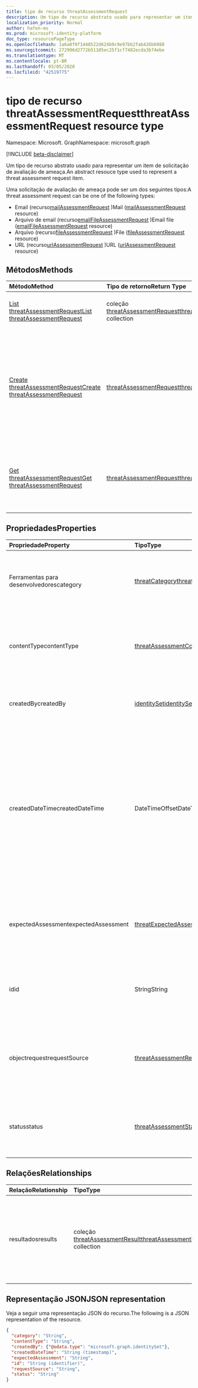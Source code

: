 ```yaml
---
title: tipo de recurso threatAssessmentRequest
description: Um tipo de recurso abstrato usado para representar um item de solicitação de avaliação de ameaça.
localization_priority: Normal
author: hafen-ms
ms.prod: microsoft-identity-platform
doc_type: resourcePageType
ms.openlocfilehash: 1a6a8f0f1448522d624b9c9e97bb2fab426b6988
ms.sourcegitcommit: 272996d2772b51105ec25f1cf7482ecda3b74ebe
ms.translationtype: MT
ms.contentlocale: pt-BR
ms.lasthandoff: 03/05/2020
ms.locfileid: "42519775"
---
```

# <a name="threatassessmentrequest-resource-type"></a><span data-ttu-id="b58c0-103">tipo de recurso threatAssessmentRequest</span><span class="sxs-lookup"><span data-stu-id="b58c0-103">threatAssessmentRequest resource type</span></span>

<span data-ttu-id="b58c0-104">Namespace: Microsoft. Graph</span><span class="sxs-lookup"><span data-stu-id="b58c0-104">Namespace: microsoft.graph</span></span>

[!INCLUDE [beta-disclaimer](../../includes/beta-disclaimer.md)]

<span data-ttu-id="b58c0-105">Um tipo de recurso abstrato usado para representar um item de solicitação de avaliação de ameaça.</span><span class="sxs-lookup"><span data-stu-id="b58c0-105">An abstract resouce type used to represent a threat assessment request item.</span></span>

<span data-ttu-id="b58c0-106">Uma solicitação de avaliação de ameaça pode ser um dos seguintes tipos:</span><span class="sxs-lookup"><span data-stu-id="b58c0-106">A threat assessment request can be one of the following types:</span></span>

* <span data-ttu-id="b58c0-107">Email (recurso[mailAssessmentRequest](mailAssessmentRequest.md) )</span><span class="sxs-lookup"><span data-stu-id="b58c0-107">Mail ([mailAssessmentRequest](mailAssessmentRequest.md) resource)</span></span>
* <span data-ttu-id="b58c0-108">Arquivo de email (recurso[emailFileAssessmentRequest](emailFileAssessmentRequest.md) )</span><span class="sxs-lookup"><span data-stu-id="b58c0-108">Email file ([emailFileAssessmentRequest](emailFileAssessmentRequest.md) resource)</span></span>
* <span data-ttu-id="b58c0-109">Arquivo (recurso[fileAssessmentRequest](fileAssessmentRequest.md) )</span><span class="sxs-lookup"><span data-stu-id="b58c0-109">File ([fileAssessmentRequest](fileAssessmentRequest.md) resource)</span></span>
* <span data-ttu-id="b58c0-110">URL (recurso[urlAssessmentRequest](urlAssessmentRequest.md) )</span><span class="sxs-lookup"><span data-stu-id="b58c0-110">URL ([urlAssessmentRequest](urlAssessmentRequest.md) resource)</span></span>

## <a name="methods"></a><span data-ttu-id="b58c0-111">Métodos</span><span class="sxs-lookup"><span data-stu-id="b58c0-111">Methods</span></span>

| <span data-ttu-id="b58c0-112">Método</span><span class="sxs-lookup"><span data-stu-id="b58c0-112">Method</span></span>       | <span data-ttu-id="b58c0-113">Tipo de retorno</span><span class="sxs-lookup"><span data-stu-id="b58c0-113">Return Type</span></span> | <span data-ttu-id="b58c0-114">Descrição</span><span class="sxs-lookup"><span data-stu-id="b58c0-114">Description</span></span> |
|:-------------|:------------|:------------|
| [<span data-ttu-id="b58c0-115">List threatAssessmentRequest</span><span class="sxs-lookup"><span data-stu-id="b58c0-115">List threatAssessmentRequest</span></span>](../api/informationprotection-list-threatassessmentrequests.md) | <span data-ttu-id="b58c0-116">coleção [threatAssessmentRequest](threatassessmentrequest.md)</span><span class="sxs-lookup"><span data-stu-id="b58c0-116">[threatAssessmentRequest](threatassessmentrequest.md) collection</span></span> | <span data-ttu-id="b58c0-117">Listar todas as solicitações de avaliação de ameaça sob locatário.</span><span class="sxs-lookup"><span data-stu-id="b58c0-117">List all threat assessment requests under tenant.</span></span> |
| [<span data-ttu-id="b58c0-118">Create threatAssessmentRequest</span><span class="sxs-lookup"><span data-stu-id="b58c0-118">Create threatAssessmentRequest</span></span>](../api/informationprotection-post-threatassessmentrequests.md) | [<span data-ttu-id="b58c0-119">threatAssessmentRequest</span><span class="sxs-lookup"><span data-stu-id="b58c0-119">threatAssessmentRequest</span></span>](threatassessmentrequest.md) | <span data-ttu-id="b58c0-120">Crie uma nova solicitação de avaliação de ameaça postando um tipo de recurso derivado: [mailAssessmentRequest](../resources/mailAssessmentRequest.md), [emailFileAssessmentRequest](../resources/emailFileAssessmentRequest.md), [fileAssessmentRequest](../resources/fileAssessmentRequest.md), [urlAssessmentRequest](../resources/urlAssessmentRequest.md).</span><span class="sxs-lookup"><span data-stu-id="b58c0-120">Create a new threat assessment request by posting a derived resource type: [mailAssessmentRequest](../resources/mailAssessmentRequest.md), [emailFileAssessmentRequest](../resources/emailFileAssessmentRequest.md), [fileAssessmentRequest](../resources/fileAssessmentRequest.md), [urlAssessmentRequest](../resources/urlAssessmentRequest.md).</span></span> |
| [<span data-ttu-id="b58c0-121">Get threatAssessmentRequest</span><span class="sxs-lookup"><span data-stu-id="b58c0-121">Get threatAssessmentRequest</span></span>](../api/threatassessmentrequest-get.md) | [<span data-ttu-id="b58c0-122">threatAssessmentRequest</span><span class="sxs-lookup"><span data-stu-id="b58c0-122">threatAssessmentRequest</span></span>](threatassessmentrequest.md) | <span data-ttu-id="b58c0-123">Recupere as propriedades e os relacionamentos de um recurso **threatAssessmentRequest** especificado.</span><span class="sxs-lookup"><span data-stu-id="b58c0-123">Retrieve the properties and relationships of a specified **threatAssessmentRequest** resource.</span></span> |

## <a name="properties"></a><span data-ttu-id="b58c0-124">Propriedades</span><span class="sxs-lookup"><span data-stu-id="b58c0-124">Properties</span></span>

| <span data-ttu-id="b58c0-125">Propriedade</span><span class="sxs-lookup"><span data-stu-id="b58c0-125">Property</span></span>     | <span data-ttu-id="b58c0-126">Tipo</span><span class="sxs-lookup"><span data-stu-id="b58c0-126">Type</span></span>        | <span data-ttu-id="b58c0-127">Descrição</span><span class="sxs-lookup"><span data-stu-id="b58c0-127">Description</span></span> |
| :-------------|:------------|:------------|
|<span data-ttu-id="b58c0-128">Ferramentas para desenvolvedores</span><span class="sxs-lookup"><span data-stu-id="b58c0-128">category</span></span>|[<span data-ttu-id="b58c0-129">threatCategory</span><span class="sxs-lookup"><span data-stu-id="b58c0-129">threatCategory</span></span>](enums.md#threatcategory-values)|<span data-ttu-id="b58c0-130">A categoria da ameaça.</span><span class="sxs-lookup"><span data-stu-id="b58c0-130">The threat category.</span></span> <span data-ttu-id="b58c0-131">Os valores possíveis são: `spam`, `phishing`, `malware`.</span><span class="sxs-lookup"><span data-stu-id="b58c0-131">Possible values are: `spam`, `phishing`, `malware`.</span></span>|
|<span data-ttu-id="b58c0-132">contentType</span><span class="sxs-lookup"><span data-stu-id="b58c0-132">contentType</span></span>|[<span data-ttu-id="b58c0-133">threatAssessmentContentType</span><span class="sxs-lookup"><span data-stu-id="b58c0-133">threatAssessmentContentType</span></span>](enums.md#threatassessmentcontenttype-values)|<span data-ttu-id="b58c0-134">O tipo de conteúdo de avaliação de ameaça.</span><span class="sxs-lookup"><span data-stu-id="b58c0-134">The content type of threat assessment.</span></span> <span data-ttu-id="b58c0-135">Os valores possíveis são: `mail`, `url`, `file`.</span><span class="sxs-lookup"><span data-stu-id="b58c0-135">Possible values are: `mail`, `url`, `file`.</span></span>|
|<span data-ttu-id="b58c0-136">createdBy</span><span class="sxs-lookup"><span data-stu-id="b58c0-136">createdBy</span></span>|[<span data-ttu-id="b58c0-137">identitySet</span><span class="sxs-lookup"><span data-stu-id="b58c0-137">identitySet</span></span>](identityset.md)|<span data-ttu-id="b58c0-138">O criador da solicitação de avaliação de ameaças.</span><span class="sxs-lookup"><span data-stu-id="b58c0-138">The threat assessment request creator.</span></span>|
|<span data-ttu-id="b58c0-139">createdDateTime</span><span class="sxs-lookup"><span data-stu-id="b58c0-139">createdDateTime</span></span>|<span data-ttu-id="b58c0-140">DateTimeOffset</span><span class="sxs-lookup"><span data-stu-id="b58c0-140">DateTimeOffset</span></span>|<span data-ttu-id="b58c0-141">O tipo Timestamp representa informações de data e hora usando o formato ISO 8601 e está sempre no horário UTC.</span><span class="sxs-lookup"><span data-stu-id="b58c0-141">The Timestamp type represents date and time information using ISO 8601 format and is always in UTC time.</span></span> <span data-ttu-id="b58c0-142">Por exemplo, meia-noite em UTC no dia 1º de janeiro de 2014 teria esta aparência: `'2014-01-01T00:00:00Z'`.</span><span class="sxs-lookup"><span data-stu-id="b58c0-142">For example, midnight UTC on Jan 1, 2014 would look like this: `'2014-01-01T00:00:00Z'`.</span></span>|
|<span data-ttu-id="b58c0-143">expectedAssessment</span><span class="sxs-lookup"><span data-stu-id="b58c0-143">expectedAssessment</span></span>|[<span data-ttu-id="b58c0-144">threatExpectedAssessment</span><span class="sxs-lookup"><span data-stu-id="b58c0-144">threatExpectedAssessment</span></span>](enums.md#threatexpectedassessment-values)|<span data-ttu-id="b58c0-145">A avaliação esperada do emissor.</span><span class="sxs-lookup"><span data-stu-id="b58c0-145">The expected assessment from submitter.</span></span> <span data-ttu-id="b58c0-146">Os valores possíveis são: `block` e `unblock`.</span><span class="sxs-lookup"><span data-stu-id="b58c0-146">Possible values are: `block`, `unblock`.</span></span>|
|<span data-ttu-id="b58c0-147">id</span><span class="sxs-lookup"><span data-stu-id="b58c0-147">id</span></span>|<span data-ttu-id="b58c0-148">String</span><span class="sxs-lookup"><span data-stu-id="b58c0-148">String</span></span>|<span data-ttu-id="b58c0-149">A ID da solicitação de avaliação da ameaça é um identificador global exclusivo (GUID).</span><span class="sxs-lookup"><span data-stu-id="b58c0-149">The threat assessment request ID is a globally unique identifier (GUID).</span></span>|
|<span data-ttu-id="b58c0-150">objectrequest</span><span class="sxs-lookup"><span data-stu-id="b58c0-150">requestSource</span></span>|[<span data-ttu-id="b58c0-151">threatAssessmentRequestSource</span><span class="sxs-lookup"><span data-stu-id="b58c0-151">threatAssessmentRequestSource</span></span>](enums.md#threatassessmentrequestsource-values)|<span data-ttu-id="b58c0-152">A origem da solicitação de avaliação da ameaça.</span><span class="sxs-lookup"><span data-stu-id="b58c0-152">The source of the threat assessment request.</span></span> <span data-ttu-id="b58c0-153">Os valores possíveis são: `user` e `administrator`.</span><span class="sxs-lookup"><span data-stu-id="b58c0-153">Possible values are: `user`, `administrator`.</span></span>|
|<span data-ttu-id="b58c0-154">status</span><span class="sxs-lookup"><span data-stu-id="b58c0-154">status</span></span>|[<span data-ttu-id="b58c0-155">threatAssessmentStatus</span><span class="sxs-lookup"><span data-stu-id="b58c0-155">threatAssessmentStatus</span></span>](enums.md#threatassessmentstatus-values)|<span data-ttu-id="b58c0-156">O status do processo de avaliação.</span><span class="sxs-lookup"><span data-stu-id="b58c0-156">The assessment process status.</span></span> <span data-ttu-id="b58c0-157">Os valores possíveis são: `pending`, `completed`.</span><span class="sxs-lookup"><span data-stu-id="b58c0-157">Possible values are: `pending`, `completed`.</span></span>|

## <a name="relationships"></a><span data-ttu-id="b58c0-158">Relações</span><span class="sxs-lookup"><span data-stu-id="b58c0-158">Relationships</span></span>

| <span data-ttu-id="b58c0-159">Relação</span><span class="sxs-lookup"><span data-stu-id="b58c0-159">Relationship</span></span> | <span data-ttu-id="b58c0-160">Tipo</span><span class="sxs-lookup"><span data-stu-id="b58c0-160">Type</span></span>        | <span data-ttu-id="b58c0-161">Descrição</span><span class="sxs-lookup"><span data-stu-id="b58c0-161">Description</span></span> |
|:-------------|:------------|:------------|
|<span data-ttu-id="b58c0-162">resultados</span><span class="sxs-lookup"><span data-stu-id="b58c0-162">results</span></span>|<span data-ttu-id="b58c0-163">coleção [threatAssessmentResult](threatassessmentresult.md)</span><span class="sxs-lookup"><span data-stu-id="b58c0-163">[threatAssessmentResult](threatassessmentresult.md) collection</span></span>|<span data-ttu-id="b58c0-164">Uma coleção de resultados de avaliação de ameaças.</span><span class="sxs-lookup"><span data-stu-id="b58c0-164">A collection of threat assessment results.</span></span> <span data-ttu-id="b58c0-165">Somente leitura.</span><span class="sxs-lookup"><span data-stu-id="b58c0-165">Read-only.</span></span> <span data-ttu-id="b58c0-166">Por padrão, um `GET /threatAssessmentRequests/{id}` não retorna essa propriedade, a menos que `$expand` você a aplique.</span><span class="sxs-lookup"><span data-stu-id="b58c0-166">By default, a `GET /threatAssessmentRequests/{id}` does not return this property unless you apply `$expand` on it.</span></span>|

## <a name="json-representation"></a><span data-ttu-id="b58c0-167">Representação JSON</span><span class="sxs-lookup"><span data-stu-id="b58c0-167">JSON representation</span></span>

<span data-ttu-id="b58c0-168">Veja a seguir uma representação JSON do recurso.</span><span class="sxs-lookup"><span data-stu-id="b58c0-168">The following is a JSON representation of the resource.</span></span>

<!-- {
  "blockType": "resource",
  "optionalProperties": [

  ],
  "@odata.type": "microsoft.graph.threatAssessmentRequest",
  "baseType": "",
  "keyProperty": "id"
}-->

```json
{
  "category": "String",
  "contentType": "String",
  "createdBy": {"@odata.type": "microsoft.graph.identitySet"},
  "createdDateTime": "String (timestamp)",
  "expectedAssessment": "String",
  "id": "String (identifier)",
  "requestSource": "String",
  "status": "String"
}
```

<!-- uuid: 16cd6b66-4b1a-43a1-adaf-3a886856ed98
2019-02-04 14:57:30 UTC -->
<!-- {
  "type": "#page.annotation",
  "description": "threatAssessmentRequest resource",
  "keywords": "",
  "section": "documentation",
  "tocPath": ""
}-->
